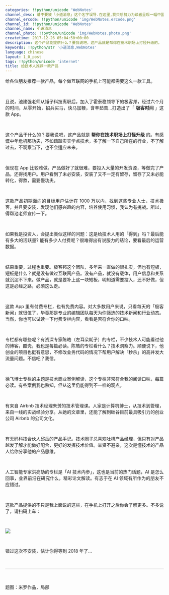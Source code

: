 ```yaml
---
categories: !!python/unicode 'WebNotes'
channel_desc: 请不要被「小道消息」这个名字误导.在这里,我只想努力为读者呈现一幅中国互联网的清明上河图.
channel_ercode: !!python/unicode 'img/WebNotes.ercode.png'
channel_id: !!python/unicode 'WebNotes'
channel_name: 小道消息
channel_photo: !!python/unicode 'img/WebNotes.photo.png'
createtime: 2017-12-26 05:04:50+00:00
description: 这个产品能提供什么？要我说吧，这产品就是帮你在技术职场上打怪升级的。
keywords: !!python/str '小道消息,WebNotes'
language: chinese
layout: 1_0_post
tags: !!python/unicode 'internet'
title: 给技术人推荐一款产品
---
```

<div class="rich_media_content" id="js_content">
<p style="text-align: justify;">
         给各位朋友推荐一款产品，每个做互联网的手机上可能都需要这么一款工具。
        </p>
<p>
<br/>
</p>
<p style="text-align: justify;">
         且说，池建强老师从锤子科技离职后，加入了霍泰稳领导下的极客邦，经过六个月的时间，从零开始，招兵买马，快马加鞭，含辛茹苦…打造出了「
         <strong>
          极客时间
         </strong>
         」这款 App。
        </p>
<p>
<br/>
</p>
<p style="text-align: justify;">
         这个产品干什么的？要我说吧，这产品就是
         <strong>
          帮你在技术职场上打怪升级
         </strong>
         的。有感慨中年危机那功夫，不如踏踏实实学点技术，多了解一下自己所在的行业，不了解过去，不观察当下，也不会适应未来。
        </p>
<p>
<br/>
</p>
<p style="text-align: justify;">
         但现在 App 比较难做。产品做好了就很难，要投入大量的开发资源，等做完了产品，还得找用户。用户看到了未必安装，安装了又不一定有留存，留存了又未必能转化，得熬，需要慢功夫。
        </p>
<p>
<br/>
</p>
<p style="text-align: justify;">
         这款产品初期面向的目标用户估计在 1000 万以内，找到这些专业人士，技术极客，并且要安装，发现他们感兴趣的内容，培养使用习惯，我认为有挑战。所以，得帮池老师宣传一下。
        </p>
<p>
<br/>
</p>
<p style="text-align: justify;">
         如果我是投资人，会提出类似这样的问题：这是给技术人用的「得到」吗？最后能有多大的活跃量? 能有多少人付费呢？很难得出有说服力的结论，要看最后的运营数据。
        </p>
<p>
<br/>
</p>
<p style="text-align: justify;">
         结果重要，过程也重要。极客邦这个团队，多年来一直做的很扎实，但也有短板，短板是什么？就是没有做过互联网产品。没有产品，就没有载体，用户信息和关系就沉淀不下来。做产品，就是要补上这一块短板，明知道需要投入，还不好做，但这是必经之路，必须这么走。
        </p>
<p>
<br/>
</p>
<p style="text-align: justify;">
         这款 App 里有付费专栏，也有免费内容。对大多数用户来说，只看每天的「极客新闻」就很值了，毕竟那是专业的编辑团队每天为你筛选的技术新闻和行业动态。当然，你也可以试读一下付费专栏内容，看看是否符合你的口味。
        </p>
<p>
<br/>
</p>
<p style="text-align: justify;">
         专栏都有哪些呢？有资深专家陈皓（左耳朵耗子）的专栏，不少技术人可能看过他的博客，酷壳，我也是每篇必读。陈皓的专栏看什么？技术洞察力。顺便说下，他创业的项目也挺有意思，不修改业务代码的情况下帮用户解决「秒杀」的高并发大流量问题。不信吧？我信。
        </p>
<p>
<br/>
</p>
<p style="text-align: justify;">
         徐飞博士专栏的主题是技术商业案例解读，这个专栏非常符合我的阅读口味，每篇必读。有些案例我也熟知，但从这里仍能得到不一样的观点。
        </p>
<p>
<br/>
</p>
<p style="text-align: justify;">
         有来自 Airbnb 技术经理朱赟的技术管理课。人家是计算机博士，从技术到管理，来自一线的实战经验分享。从她的文章里，还能了解到硅谷目前最具吸引力的创业公司 Airbnb 的公司文化。
        </p>
<p>
<br/>
</p>
<p style="text-align: justify;">
         有无码科技合伙人邱岳的产品手记。技术圈子总喜欢吐槽产品经理，但只有对产品越发了解才能做好配合，更好的发挥技术价值。举贤不避亲，这次是懂技术的产品人给你分享他的产品思维。
        </p>
<p>
<br/>
</p>
<p style="text-align: justify;">
         人工智能专家洪亮劼的专栏是「AI 技术内参」，这也是当前的热门话题，AI 是怎么回事，业界前沿在研究什么，精彩论文解读。有志于在 AI 领域有所作为的朋友不应错过。
        </p>
<p>
<br/>
</p>
<p style="text-align: justify;">
         这款产品提供的不只是我上面说的这些，在手机上打开之后你会了解更多。不多说了，请扫码上车：
        </p>
<p>
<br/>
</p>
<p>
<img class="" data-copyright="0" data-ratio="1.7720033528918693" data-s="300,640" data-src="" data-type="jpeg" data-w="1193" src="{{ '/img/ow5rEn8QGlEKmnoVf0tKYWiapnic6AlBvoplezWYvOGtCsNkZUT9OpwZw7aup0smsibCfDZIo3VmUBvkqGgaQ3MIQ.jpeg' | prepend: site.img | replace: '//','/' }}" style=""/>
</p>
<p>
<br/>
</p>
<p>
         错过这次不安装，估计你得等到 2018 年了…
        </p>
<p style="white-space: normal;">
<br/>
</p>
<hr style="margin-top: 1em;margin-bottom: 1em;white-space: normal;max-width: 100%;font-family: Lato, Helvetica, Arial, freesans, clean, sans-serif;border-right-width: 0px;border-bottom-width: 0px;border-left-width: 0px;border-top-style: solid;border-top-color: rgb(234, 234, 234);height: 1px;color: rgb(51, 51, 51);font-size: 15px;box-sizing: border-box !important;word-wrap: break-word !important;"/>
<p style="white-space: normal;">
<br/>
</p>
<p>
         题图：米罗作品，局部
         <br/>
</p>
</div>